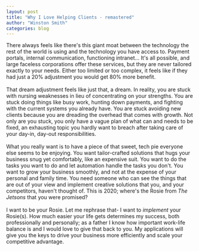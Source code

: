```yaml
---
layout: post
title: "Why I Love Helping Clients - remastered"
author: "Winston Smith"
categories: blog
---
```


There always feels like there's this giant moat between the technology the rest of the world is using and the technology you have access to. Payment portals, internal communication, functioning intranet... It's all possible, and large faceless corporations offer these services, but they are never tailored exactly to your needs. Either too limited or too complex, it feels like if they had just a 20% adjustment you would get 80% more benefit.  
<br>
That dream adjustment feels like just that, a dream. In reality, you are stuck with nursing weaknesses in lieu of concentrating on your strengths. You are stuck doing things like busy work, hunting down payments, and fighting with the current systems you already have. You are stuck avoiding new clients because you are dreading the overhead that comes with growth. Not only are you stuck, you only have a vague plan of what can and needs to be fixed, an exhausting topic you hardly want to breach after taking care of your day-in, day-out responsibilities.  
<br>
What you really want is to have a piece of that sweet, tech pie everyone else seems to be enjoying. You want tailor-crafted solutions that hugs your business snug yet comfortably, like an expensive suit. You want to do the tasks you want to do and let automation handle the tasks you don't. You want to grow your business smoothly, and not at the expense of your personal and family time. You need someone who can see the things that are out of your view and implement creative solutions that you, and your competitors, haven't thought of. This is 2020; where's the Rosie from _The Jetsons_ that you were promised?  
<br>
I want to be your Rosie. Let me rephrase that- I want to _implement_ your Rosie(s). How much easier your life gets determines my success, both professionally and personally; as a father I know how important work-life balance is and I would love to give that back to you. My applications will give you the keys to drive your business more efficiently and scale your competitive advantage.
